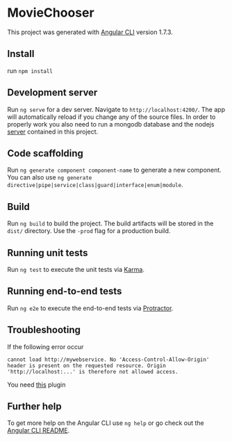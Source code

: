 # MovieChooser

This project was generated with [Angular CLI](https://github.com/angular/angular-cli) version 1.7.3.

## Install
run `npm install`

## Development server

Run `ng serve` for a dev server. Navigate to `http://localhost:4200/`. The app will automatically reload if you change any of the source files. In order to properly work you also need to run a mongodb database and the nodejs [server](https://github.com/thomcz/movie-chooser/tree/master/server) contained in this project.

## Code scaffolding

Run `ng generate component component-name` to generate a new component. You can also use `ng generate directive|pipe|service|class|guard|interface|enum|module`.

## Build

Run `ng build` to build the project. The build artifacts will be stored in the `dist/` directory. Use the `-prod` flag for a production build.

## Running unit tests

Run `ng test` to execute the unit tests via [Karma](https://karma-runner.github.io).

## Running end-to-end tests

Run `ng e2e` to execute the end-to-end tests via [Protractor](http://www.protractortest.org/).

## Troubleshooting
If the following error occur
```
cannot load http://mywebservice. No 'Access-Control-Allow-Origin' header is present on the requested resource. Origin 'http://localhost:...' is therefore not allowed access.
```
You need [this](https://chrome.google.com/webstore/detail/allow-control-allow-origi/nlfbmbojpeacfghkpbjhddihlkkiljbi) plugin

## Further help

To get more help on the Angular CLI use `ng help` or go check out the [Angular CLI README](https://github.com/angular/angular-cli/blob/master/README.md).
